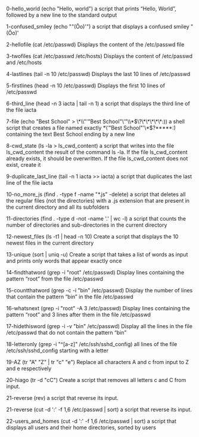 0-hello_world (echo "Hello, world") a script that prints “Hello, World”, followed by a new line to the standard output

1-confused_smiley (echo "\"(Ôo)'") a script that displays a confused smiley "(Ôo)'

2-hellofile (cat /etc/passwd) Displays the content of the /etc/passwd file

3-twofiles (cat /etc/passwd /etc/hosts) Displays the content of /etc/passwd and /etc/hosts

4-lastlines (tail -n 10 /etc/passwd) Displays the last 10 lines of /etc/passwd

5-firstlines (head -n 10 /etc/passwd) Displays the first 10 lines of /etc/passwd

6-third_line (head -n 3 iacta | tail -n 1) a script that displays the third line of the file iacta

7-file (echo "Best School" > \\\*\\\\"'\"Best School\"\\'"\\\\\*\$\\\?\\\*\\\*\\\*\\\*\\\*\:\)) a shell script that creates a file named exactly \*\\'"Best School"\'\\*$\?\*\*\*\*\*:) containing the text Best School ending by a new line

8-cwd_state (ls -la > ls_cwd_content) a script that writes into the file ls_cwd_content the result of the command ls -la. If the file ls_cwd_content already exists, it should be overwritten. If the file ls_cwd_content does not exist, create it

9-duplicate_last_line (tail -n 1 iacta >> iacta)  a script that duplicates the last line of the file iacta

10-no_more_js (find . -type f -name "*.js" -delete)  a script that deletes all the regular files (not the directories) with a .js extension that are present in the current directory and all its subfolders

11-directories (find . -type d -not -name '.' | wc -l) a script that counts the number of directories and sub-directories in the current directory

12-newest_files (ls -t1 | head -n 10) Create a script that displays the 10 newest files in the current directory

13-unique (sort | uniq -u) Create a script that takes a list of words as input and prints only words that appear exactly once

14-findthatword (grep -i "root" /etc/passwd) Display lines containing the pattern “root” from the file /etc/passwd

15-countthatword (grep -c -i "bin" /etc/passwd) Display the number of lines that contain the pattern “bin” in the file /etc/passwd

16-whatsnext (grep -i "root" -A 3 /etc/passwd) Display lines containing the pattern “root” and 3 lines after them in the file /etc/passwd

17-hidethisword (grep -i -v "bin" /etc/passwd) Display all the lines in the file /etc/passwd that do not contain the pattern “bin”

18-letteronly (grep -i "^[a-z]" /etc/ssh/sshd_config) all lines of the file /etc/ssh/sshd_config starting with a letter

19-AZ (tr "A" "Z" | tr "c" "e") Replace all characters A and c from input to Z and e respectively

20-hiago (tr -d "cC") Create a script that removes all letters c and C from input.

21-reverse (rev) a script that reverse its input.

21-reverse (cut -d ':' -f 1,6 /etc/passwd | sort)  a script that reverse its input.

22-users_and_homes (cut -d ':' -f 1,6 /etc/passwd | sort) a script that displays all users and their home directories, sorted by users

